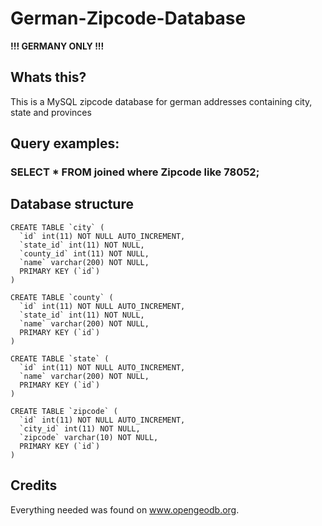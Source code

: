 # German-Zipcode-Database

**!!! GERMANY ONLY !!!**

## Whats this?
This is a MySQL zipcode database for german addresses containing city, state and provinces

## Query examples:
### SELECT * FROM joined where Zipcode like 78052;

## Database structure
```
CREATE TABLE `city` (
  `id` int(11) NOT NULL AUTO_INCREMENT,
  `state_id` int(11) NOT NULL,
  `county_id` int(11) NOT NULL,
  `name` varchar(200) NOT NULL,
  PRIMARY KEY (`id`)
)

CREATE TABLE `county` (
  `id` int(11) NOT NULL AUTO_INCREMENT,
  `state_id` int(11) NOT NULL,
  `name` varchar(200) NOT NULL,
  PRIMARY KEY (`id`)
)

CREATE TABLE `state` (
  `id` int(11) NOT NULL AUTO_INCREMENT,
  `name` varchar(200) NOT NULL,
  PRIMARY KEY (`id`)
)

CREATE TABLE `zipcode` (
  `id` int(11) NOT NULL AUTO_INCREMENT,
  `city_id` int(11) NOT NULL,
  `zipcode` varchar(10) NOT NULL,
  PRIMARY KEY (`id`)
)
```

## Credits
Everything needed was found on www.opengeodb.org.
